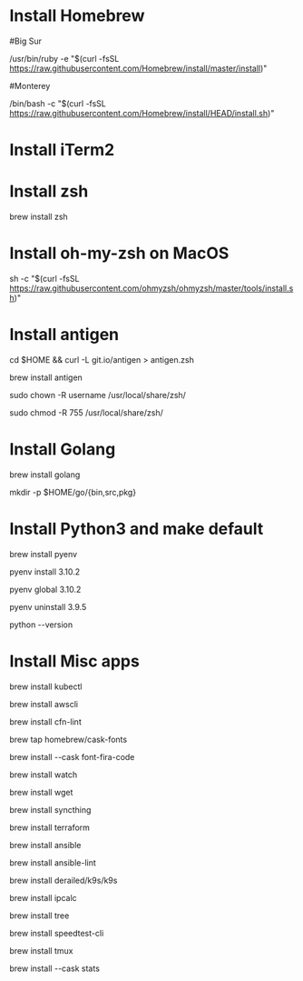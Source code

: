 # Install Homebrew

#Big Sur

/usr/bin/ruby -e "$(curl -fsSL https://raw.githubusercontent.com/Homebrew/install/master/install)"

#Monterey

/bin/bash -c "$(curl -fsSL https://raw.githubusercontent.com/Homebrew/install/HEAD/install.sh)"

# Install iTerm2

# Install zsh

brew install zsh

# Install oh-my-zsh on MacOS

sh -c "$(curl -fsSL https://raw.githubusercontent.com/ohmyzsh/ohmyzsh/master/tools/install.sh)"

# Install antigen

cd $HOME && curl -L git.io/antigen > antigen.zsh

brew install antigen

sudo chown -R username /usr/local/share/zsh/

sudo chmod -R 755 /usr/local/share/zsh/

# Install Golang

brew install golang

mkdir -p $HOME/go/{bin,src,pkg}

# Install Python3 and make default

brew install pyenv

pyenv install 3.10.2

pyenv global 3.10.2

pyenv uninstall 3.9.5

python --version

# Install Misc apps

brew install kubectl

brew install awscli

brew install cfn-lint

brew tap homebrew/cask-fonts

brew install --cask font-fira-code

brew install watch

brew install wget

brew install syncthing

brew install terraform

brew install ansible

brew install ansible-lint

brew install derailed/k9s/k9s

brew install ipcalc

brew install tree

brew install speedtest-cli

brew install tmux

brew install --cask stats
